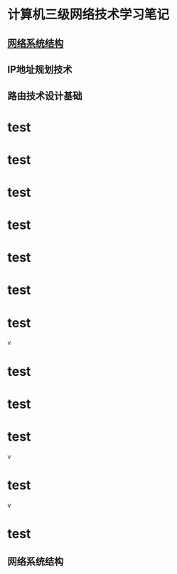# 计算机三级网络技术学习笔记

## [网络系统结构](#网络系统结构)
## IP地址规划技术
## 路由技术设计基础
# test
# test

# test

# test

# test



# test

# test

v
# test


# test

# test

v
# test
v

# test

## 网络系统结构<a id='网络系统结构'></a>